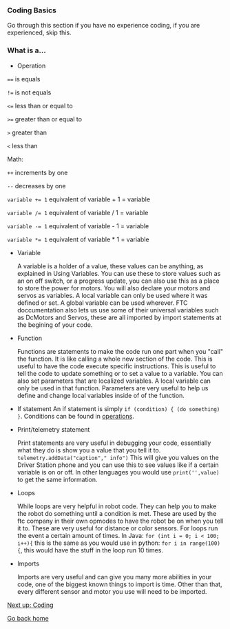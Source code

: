 ### Coding Basics <a name="cbasics"></a>
Go through this section if you have no experience coding, if you are experienced, skip this.
### What is a... <a name="wia"></a>
- Operation <a name = "oper"></a>

```==``` is equals

```!=``` is not equals

```<=``` less than or equal to

```>=``` greater than or equal to

```>``` greater than

```<``` less than

Math:

```++``` increments by one

```--``` decreases by one

```variable += 1``` equivalent of variable + 1 = variable

```variable /= 1``` equivalent of variable / 1 = variable

```variable -= 1``` equivalent of variable - 1 = variable

```variable *= 1``` equivalent of variable * 1 = variable


- Variable <a name="var"></a>

  A variable is a holder of a value, these values can be anything, as explained in Using Variables. You can use these to store values such as an on off switch, or a progress update, you can also use this as a place to store the power for motors. You will also declare your motors and servos as variables. A local variable can only be used where it was defined or set. A global variable can be used wherever. FTC doccumentation also lets us use some of their universal variables such as DcMotors and Servos, these are all imported by import statements at the begining of your code.

- Function <a name="func"></a>

  Functions are statements to make the code run one part when you "call" the function. It is like calling a whole new section of the code. This is useful to have the code execute specific instructions. This is useful to tell the code to update something or to set a value to a variable. You can also set parameters that are localized variables. A local variable can only be used in that function. Parameters are very useful to help us define and change local variables inside of of the function.

- If statement <a name="if"></a>
  An if statement is simply ```if (condition) { (do something) }```. Conditions can be found in [operations](#oper).

- Print/telemetry statement <a name="print"></a>

  Print statements are very useful in debugging your code, essentially what they do is show you a value that you tell it to. ```telemetry.addData("caption"," info")``` This will give you values on the Driver Station phone and you can use this to see values like if a certain variable is on or off. In other languages you would use ```print('',value)``` to get the same information.

- Loops <a name="loop"></a>

  While loops are very helpful in robot code. They can help you to make the robot do something until a condition is met. These are used by the ftc company in their own opmodes to have the robot be on when you tell it to. These are very useful for distance or color sensors. For loops run the event a certain amount of times. In Java: ```for (int i = 0; i < 100; i++){``` this is the same as you would use in python: ```for i in range(100){```, this would have the stuff in the loop run 10 times.

- Imports <a name="import"></a>

  Imports are very useful and can give you many more abilities in your code, one of the biggest known things to import is time. Other than that, every different sensor and motor you use will need to be imported.

[Next up: Coding][cP]

[Go back home][hP]

[rhc]: https://docs.revrobotics.com/rev-hardware-client/getting-started/installation-instructions
[ftcpage]: https://github.com/FIRST-Tech-Challenge/FtcRobotController
[user]: https://github.com/GramGra07
[team]: https://github.com/WindsorHSRobotics/Team_Resources
[rev]: https://www.revrobotics.com/
[clineuser]: https://github.com/stcline
[aslink]: https://developer.android.com/studio
[ggl]: https://www.google.com/
[lop]: https://github.com/FIRST-Tech-Challenge/FtcRobotController/blob/master/FtcRobotController/src/main/java/org/firstinspires/ftc/robotcontroller/external/samples/BasicOpMode_Linear.java
[cuser]: https://github.com/ctimmons25
[juser]: https://github.com/JohnMayfield
[buser]: https://github.com/sangerb19
[gm0]: https://gm0.org/en/latest/
[lib]: https://www.firstinspires.org/resource-library/ftc/game-and-season-info
[web]: https://gist.github.com/jagrosh/5b1761213e33fc5b54ec7f6379034a22
[mlguide]: https://ftc-docs.firstinspires.org/ftc_ml/
[ml]: https://ftc-ml.firstinspires.org/
[mlset]: https://ftc-docs.firstinspires.org/ftc_ml/logging_on/logging-on.html#adding-students-to-your-teams-ftc-ml-workspace
[tfodweb]: https://github.com/FIRST-Tech-Challenge/FtcRobotController/blob/master/FtcRobotController/src/main/java/org/firstinspires/ftc/robotcontroller/external/samples/ConceptTensorFlowObjectDetectionWebcam.java
[vu]: https://developer.vuforia.com/license-manager
[3D]: https://docs.google.com/presentation/d/1MeLkA9mCI4vZMiejlqMZpAhZvbV2ThvSf6oZBzhQGdo/edit?usp=sharing
[qm]: https://gm0.org/en/latest/docs/software/tutorials/mecanum-drive.html
[qt]: https://docs.revrobotics.com/kickoff-concepts/freight-frenzy-2021-2022/programming-teleoperated
[bb]: https://www.firstinspires.org/sites/default/files/uploads/resource_library/ftc/blocks-programming-guide.pdf
[page]: https://gramgra07.github.io/WHS-FTC-GramGra07-Code_Training_Module/
[repo]: https://github.com/GramGra07/WHS-FTC-GramGra07-Code_Training_Module/blob/main/README.md
[feed]: https://gramgra07.github.io/CTMWeb/
[eocv]: https://github.com/OpenFTC/EasyOpenCV
[hsv]: https://i.stack.imgur.com/gyuw4.png
[lrr]: https://learnroadrunner.com/#frequently-asked-questions
[dash]: http://192.168.43.1:8080/dash

[fork]: /images/fork.png
[gitcommit]: /images/gitCommit.png
[commit]: /images/commit.png
[push]: /images/push.png
[pull]: /images/pull.png
[run]: /images/run.png
[setting]: /images/settings.png
[beTele]: /examples/exampleTeleOpBlank
[feTele]: /examples/exampleTeleOpFull
[beAuto]: /examples/exampleAutoBlank.java
[feAuto]: /examples/exampleAutoFull.java
[code]: /images/code.png
[zip]: /images/zip.png
[vcs]: /images/vcs.png
[at]: /images/at.png
[step1]: /images/step1.png
[step2]: /images/step2.png
[step3]: /images/step3.png
[step4]: /images/step4.png
[step5]: /images/step5.png
[step6]: /images/step6.png
[file]: /images/file.png
[open]: /images/open.png
[new]: /images/new.png
[import]: /examples/import.txt
[eDemo]: /examples/RobotAutoDriveByEncoder_Linear.java
[color]: /examples/SensorColor.java
[IMU]: /examples/SensorBNO055IMU.java

[blcP]: /baseLevelCode.md
[cP]: /coding.md
[mlP]: /machineLearning.md
[gbP]: /githubBasics.md
[laP]: /linksAndAcknowledgements.md
[eP]: /encoders.md
[hP]: /README.md
[rr]: /roadRunner.md
[cv]: /openCV.md